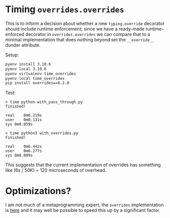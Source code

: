 # Timing `overrides.overrides`

This is to inform a decision about whether a new `typing.override`
decorator should include runtime enforcement; since we have a ready-made
runtime-enforced decorator in `overrides.overrides` we can compare that
to a minimal implementation that does nothing beyond set the `__override__`
dunder attribute.

Setup:
```bash
pyenv install 3.10.6
pyenv local 3.10.6
pyenv virtualenv time_overrides
pyenv local time_overrides
pip install overrides==6.2.0
```

Test:
```
> time python with_pass_through.py
finished!

real	0m0.219s
user	0m0.131s
sys	0m0.059s

> time python3 with_overrides.py
Finished!

real	0m6.442s
user	0m6.277s
sys	0m0.089s
```

This suggests that the current implementation of overrides has
something like (6s / 50K) = 120 microseconds of overhead.

# Optimizations?

I am not much of a metaprogramming expert; the `overrides` implementation
is [here](https://github.com/mkorpela/overrides/blob/main/overrides/overrides.py)
and it may well be possible to speed this up by a significant factor.
